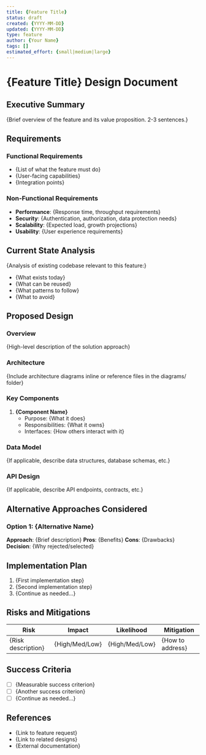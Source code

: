 ```yaml
---
title: {Feature Title}
status: draft
created: {YYYY-MM-DD}
updated: {YYYY-MM-DD}
type: feature
author: {Your Name}
tags: []
estimated_effort: {small|medium|large}
---
```


# {Feature Title} Design Document

## Executive Summary

{Brief overview of the feature and its value proposition. 2-3 sentences.}

## Requirements

### Functional Requirements
- {List of what the feature must do}
- {User-facing capabilities}
- {Integration points}

### Non-Functional Requirements
- **Performance**: {Response time, throughput requirements}
- **Security**: {Authentication, authorization, data protection needs}
- **Scalability**: {Expected load, growth projections}
- **Usability**: {User experience requirements}

## Current State Analysis

{Analysis of existing codebase relevant to this feature:}
- {What exists today}
- {What can be reused}
- {What patterns to follow}
- {What to avoid}

## Proposed Design

### Overview

{High-level description of the solution approach}

### Architecture

{Include architecture diagrams inline or reference files in the diagrams/ folder}

<!-- For external diagrams, create a diagrams/ folder in your design directory -->
<!-- Example: [Component Architecture](diagrams/component-architecture.mmd) -->
<!-- Remember: diagrams/ folder must be inside this design's folder, not at designs root -->

### Key Components

1. **{Component Name}**
   - Purpose: {What it does}
   - Responsibilities: {What it owns}
   - Interfaces: {How others interact with it}

### Data Model

{If applicable, describe data structures, database schemas, etc.}

### API Design

{If applicable, describe API endpoints, contracts, etc.}

## Alternative Approaches Considered

### Option 1: {Alternative Name}
**Approach**: {Brief description}
**Pros**: {Benefits}
**Cons**: {Drawbacks}
**Decision**: {Why rejected/selected}

## Implementation Plan

1. {First implementation step}
2. {Second implementation step}
3. {Continue as needed...}

## Risks and Mitigations

| Risk | Impact | Likelihood | Mitigation |
|------|--------|------------|------------|
| {Risk description} | {High/Med/Low} | {High/Med/Low} | {How to address} |

## Success Criteria

- [ ] {Measurable success criterion}
- [ ] {Another success criterion}
- [ ] {Continue as needed...}

## References

- {Link to feature request}
- {Link to related designs}
- {External documentation}